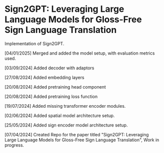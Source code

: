 # Sign2GPT: Leveraging Large Language Models for Gloss-Free Sign Language Translation

Implementation of Sign2GPT.

[04/01/2025] Merged and added the model setup, with evaluation metrics used. 

[03/09/2024] Added decoder with adaptors

[27/08/2024] Added embedding layers

[20/08/2024] Added pretraining head component

[20/08/2024] Added pretraining loss function

[19/07/2024] Added missing transformer encoder modules.

[02/06/2024] Added spatial model architecture setup.

[25/05/2024] Added sign encoder model architecture setup.

[07/04/2024] Created Repo for the paper titled "Sign2GPT: Leveraging Large Language Models for Gloss-Free Sign Language Translation", Work in progress.

